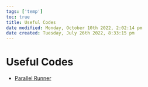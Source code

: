 ```yaml
---
tags: ['temp']
toc: true
title: Useful Codes
date modified: Monday, October 10th 2022, 2:02:14 pm
date created: Tuesday, July 26th 2022, 8:33:15 pm
---
```


# Useful Codes
- [Parallel Runner](Parallel%20Runner.md)



